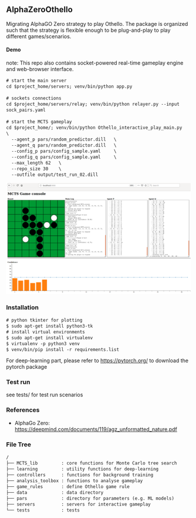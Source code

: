 ## AlphaZeroOthello
Migrating AlphaGO Zero strategy to play Othello.
The package is organized such that the strategy is flexible enough to be plug-and-play to play different games/scenarios.


#### Demo
note: This repo also contains socket-powered real-time gameplay engine and web-browser interface.

```
# start the main server
cd $project_home/servers; venv/bin/python app.py

# sockets connections
cd $project_home/servers/relay; venv/bin/python relayer.py --input sock_pairs.yaml 

# start the MCTS gameplay
cd $project_home/; venv/bin/python Othello_interactive_play_main.py   \
  --agent_p pars/random_predictor.dill   \
  --agent_q pars/random_predictor.dill   \
  --config_p pars/config_sample.yaml     \
  --config_q pars/config_sample.yaml     \
  --max_length 62   \
  --repo_size 30    \
  --outfile output/test_run_02.dill
```
![Alt text](images/interactive_demo.png?raw=true "interactive gameplay demo")


### Installation
```
# python tkinter for plotting
$ sudo apt-get install python3-tk
# install virtual environments
$ sudo apt-get install virtualenv
$ virtualenv -p python3 venv 
$ venv/bin/pip install -r requirements.list
```

For deep-learning part, please refer to https://pytorch.org/ to download the pytorch package

### Test run
see tests/ for test run scenarios


### References
 * AlphaGo Zero: https://deepmind.com/documents/119/agz_unformatted_nature.pdf


### File Tree
```
/
├── MCTS_lib         : core functions for Monte Carlo tree search
├── learning         : utility functions for deep-learning
├── controllers      : functions for background training
├── analysis_toolbox : functions to analyse gameplay
├── game_rules       : define Othello game rule
├── data             : data directory
├── pars             : directory for parameters (e.g. ML models)
├── servers          : servers for interactive gameplay
└── tests            : tests
```
